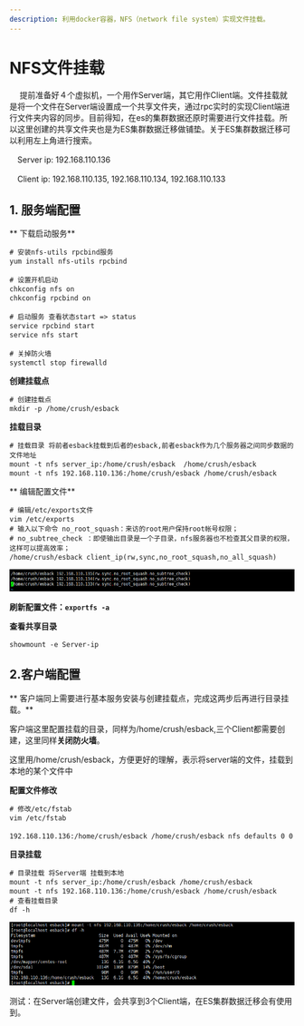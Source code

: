 ```yaml
---
description: 利用docker容器，NFS（network file system）实现文件挂载。
---
```


# NFS文件挂载

　 提前准备好４个虚拟机，一个用作Server端，其它用作Client端。文件挂载就是将一个文件在Server端设置成一个共享文件夹，通过rpc实时的实现Client端进行文件夹内容的同步。目前得知，在es的集群数据还原时需要进行文件挂载。所以这里创建的共享文件夹也是为ES集群数据迁移做铺垫。关于ES集群数据迁移可以利用左上角进行搜索。

　Server ip: 192.168.110.136

　Client ip: 192.168.110.135,  192.168.110.134,  192.168.110.133

## 1.  服务端配置

 ** 下载启动服务**

```
# 安装nfs-utils rpcbind服务
yum install nfs-utils rpcbind

# 设置开机启动
chkconfig nfs on
chkconfig rpcbind on

# 启动服务 查看状态start => status
service rpcbind start
service nfs start

# 关掉防火墙
systemctl stop firewalld
```

**创建挂载点**

```
# 创建挂载点
mkdir -p /home/crush/esback
```

**挂载目录**

```
# 挂载目录 将前者esback挂载到后者的esback,前者esback作为几个服务器之间同步数据的文件地址
mount -t nfs server_ip:/home/crush/esback  /home/crush/esback
mount -t nfs 192.168.110.136:/home/crush/esback /home/crush/esback
```

**  编辑配置文件**

```
# 编辑/etc/exports文件
vim /etc/exports
# 输入以下命令 no_root_squash：来访的root用户保持root帐号权限；
# no_subtree_check ：即使输出目录是一个子目录，nfs服务器也不检查其父目录的权限，这样可以提高效率；
/home/crush/esback client_ip(rw,sync,no_root_squash,no_all_squash)
```

![/etc/exports配置文件](<../.gitbook/assets/image (2).png>)

  **刷新配置文件：`exportfs -a`**

**查看共享目录**

```
showmount -e Server-ip
```

## 2.客户端配置

**  客户端同上需要进行基本服务安装与创建挂载点，完成这两步后再进行目录挂载。**

客户端这里配置挂载的目录，同样为/home/crush/esback,三个Client都需要创建，这里同样**关闭防火墙**。

这里用/home/crush/esback，方便更好的理解，表示将server端的文件，挂载到本地的某个文件中

**配置文件修改**

```
# 修改/etc/fstab
vim /etc/fstab

192.168.110.136:/home/crush/esback /home/crush/esback nfs defaults 0 0
```

**目录挂载**

```
# 目录挂载 将Server端 挂载到本地
mount -t nfs server_ip:/home/crush/esback /home/crush/esback
mount -t nfs 192.168.110.136:/home/crush/esback /home/crush/esback
# 查看挂载目录
df -h
```

![](<../.gitbook/assets/image (3).png>)

测试：在Server端创建文件，会共享到3个Client端，在ES集群数据迁移会有使用到。
